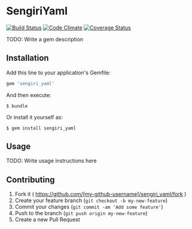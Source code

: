 # SengiriYaml

[![Build Status](https://travis-ci.org/sue445/sengiri_yaml.svg?branch=master)](https://travis-ci.org/sue445/sengiri_yaml)
[![Code Climate](https://codeclimate.com/github/sue445/sengiri_yaml/badges/gpa.svg)](https://codeclimate.com/github/sue445/sengiri_yaml)
[![Coverage Status](https://img.shields.io/coveralls/sue445/sengiri_yaml.svg)](https://coveralls.io/r/sue445/sengiri_yaml)

TODO: Write a gem description

## Installation

Add this line to your application's Gemfile:

```ruby
gem 'sengiri_yaml'
```

And then execute:

    $ bundle

Or install it yourself as:

    $ gem install sengiri_yaml

## Usage

TODO: Write usage instructions here

## Contributing

1. Fork it ( https://github.com/[my-github-username]/sengiri_yaml/fork )
2. Create your feature branch (`git checkout -b my-new-feature`)
3. Commit your changes (`git commit -am 'Add some feature'`)
4. Push to the branch (`git push origin my-new-feature`)
5. Create a new Pull Request
